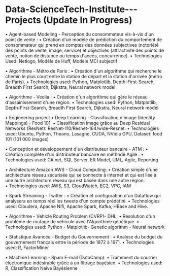 # Data-ScienceTech-Institute---Projects (Update In Progress)



•	Agent-based Modeling - Perception du consommateur vis-à-vis d'un point de vente :
  •	Création d'un modèle de prédiction du comportement de consommateur qui prend en comptes des données subjectives (notoriété des           points de vente, image, service) et objectives (attractivité des points de vente, notion de distance ou temps d'accès, concurrence).
  •	Technologies Used: Netlogo, Modèle de Huff, Modèle MCI subjectif

•	Algorithme - Métro de Paris :
  •	Création d'un algorithme qui recherche le chemin le plus court entre la station de départ et la station d'arrivée (métro de Paris). 
  •	Technologies used: Python, Matplotlib, Depth-First-Search, Breadth First Search, Dijkstra, Neural network model

•	Algorithme - Veolia :
  •	Création d'un algorithme qui gère le réseau d'assainissement d'une région. 
  •	Technologies used: Python, Matplotlib, Depth-First-Search, Breadth First Search, Dijkstra, Neural network model 

•	Engineering project 
  •	Deep Learning - Classification d'image (Identity Mappings) - Food 101:
    •	Classification image grâce au Deep Residual Networks (ResNet): ResNet-110/Resnet-164/wide-Resnet.
    •	Technologies used: Ubuntu, Python, Theano, Lasagne, CUDA, NVidia GPU, Dataset: food 101 (101 000 images)

•	Conception et développement d'un distributeur bancaire - ATM :
  •	Création complète d'un distributeur bancaire en méthode Agile .
  •	Technologies used: C#.net, SQL Server, ER Model, UML, Agile, Reporting

•	Architecture Amazon AWS - Cloud Computing:
  •	Création simple d'une architecture réseau sécurisée qui se connecte à internet et qui est liée à une autre architecture réseau qui       est basée dans une autre région.  
  •	Technologies used: AWS, S3, CloudWatch, EC2, VPC, IAM

•	Spark Streaming - Twitter :
  •	Création et configuration d'un Dataflow qui analysera en temps réel les tweets d'un compte prédéfini.
  •	Technologies used: Cloudera, Apache Nifi, Apache Spark, Kafka, HBase and Hive.

•	Algorithme - Vehicle Routing Problem (CVRP)- DHL:
  •	Résolution d'un problème de routage de véhicule avec l'Algorithme génétique. 
  •	Technologies used: Python - Matplotlib- Genetic algorithm - Neural network

•	Statistique Avancée - Budget du Gouvernement :
  •	Analyse du budget du gouvernement français entre la période de 1872 à 1971.
  •	Technologies used: R, FactorMiner

•	Machine Learning - Spam E-mail (DataCamp):
  •	Traitement du courrier électronique indésirable grâce à un filtrage bayésien. 
  •	Technologies used: R, Classification Naive Bayésienne



